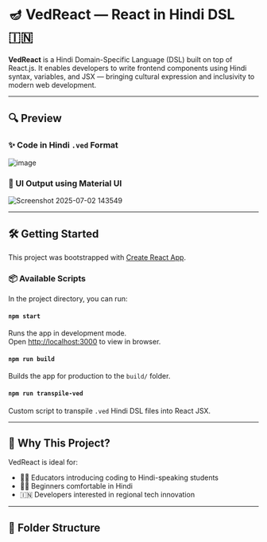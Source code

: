# 🪔 VedReact — React in Hindi DSL 🇮🇳

**VedReact** is a Hindi Domain-Specific Language (DSL) built on top of React.js. It enables developers to write frontend components using Hindi syntax, variables, and JSX — bringing cultural expression and inclusivity to modern web development.

---

## 🔍 Preview

### ✨ Code in Hindi `.ved` Format

![image](https://github.com/user-attachments/assets/d7130d4f-8116-4dfb-868c-b2b0dcf4421e)


### 🎨 UI Output using Material UI

![Screenshot 2025-07-02 143549](https://github.com/user-attachments/assets/5bf15cca-ff24-4f3c-9607-5f6070a9770d)


---

## 🛠️ Getting Started

This project was bootstrapped with [Create React App](https://github.com/facebook/create-react-app).

### 📦 Available Scripts

In the project directory, you can run:

#### `npm start`

Runs the app in development mode.\
Open [http://localhost:3000](http://localhost:3000) to view in browser.

#### `npm run build`

Builds the app for production to the `build/` folder.

#### `npm run transpile-ved`

Custom script to transpile `.ved` Hindi DSL files into React JSX.

---

## 🧠 Why This Project?

VedReact is ideal for:
- 👨‍🏫 Educators introducing coding to Hindi-speaking students
- 👩‍💻 Beginners comfortable in Hindi
- 🇮🇳 Developers interested in regional tech innovation

---

## 📂 Folder Structure

